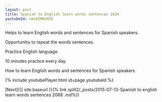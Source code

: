 ```yaml
---
layout: post
title: Spanish to English learn words sentences 1934 
youtubeId: nmi65M6n95E
---
```

 
 
Helps to learn English words and sentences for Spanish speakers.

Opportunitiy to repeat the words sentences. 

Practice English language. 
 
10 minutes practice every day. 
 
How to learn English words and sentences for Spanish speakers 
 
{% include youtubePlayer.html id=page.youtubeId %}
 
 
[Next]({{ site.baseurl }}{% link  split2/_posts/2015-07-13-Spanish to english learn words sentences 2068 .md%})
 
